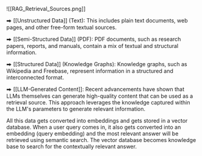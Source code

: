 ![[RAG_Retrieval_Sources.png]]

⮕ [[Unstructured Data]] (Text): This includes plain text documents, web pages, and other free-form textual sources.  
  
⮕ [[Semi-Structured Data]] (PDF): PDF documents, such as research papers, reports, and manuals, contain a mix of textual and structural information.  
  
⮕ [[Structured Data]] (Knowledge Graphs): Knowledge graphs, such as Wikipedia and Freebase, represent information in a structured and interconnected format.  
  
⮕ [[LLM-Generated Content]]: Recent advancements have shown that LLMs themselves can generate high-quality content that can be used as a retrieval source. This approach leverages the knowledge captured within the LLM's parameters to generate relevant information.  
  
All this data gets converted into embeddings and gets stored in a vector database. When a user query comes in, it also gets converted into an embedding (query embedding) and the most relevant answer will be retrieved using semantic search. The vector database becomes knowledge base to search for the contextually relevant answer.